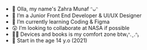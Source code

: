 - 👋 Olla, my name's Zahra Munaf ᵔᴗᵔ
- 👀 I’m a Junior Front End Developer & UI/UX Designer
- 🌱 I’m currently learning Coding & Figma
- 😲 I’m looking to collaborate at NASA if possible
- 🧚‍♀️ Devices and books is my comfort zone btw₍ᐢ.ˬ.ᐢ₎
- 🤺 Start in the age 14 y.o (2021)

<!---
munafzahra/munafzahra is a ✨ special ✨ repository because its `README.md` (this file) appears on your GitHub profile.
You can click the Preview link to take a look at your changes.
--->
